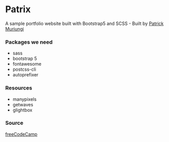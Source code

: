 # Patrix
  A sample portfolio website built with Bootstrap5 and SCSS - Built by [Patrick Muriungi](https://github.com/MuriungiPatrick)

### Packages we need
  - sass
  - bootstrap 5
  - fontawesome
  - postcss-cli
  - autoprefixer

### Resources
  - manypixels
  - getwaves
  - glightbox

### Source
  [freeCodeCamp](https://www.youtube.com/watch?reload=9&v=iJKCj8uAHz8)

